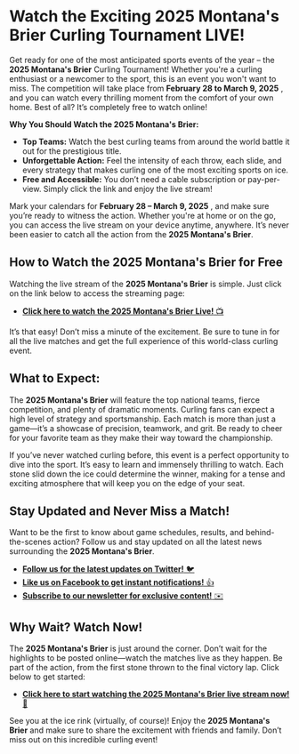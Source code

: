 # Watch the Exciting 2025 Montana's Brier Curling Tournament LIVE!

Get ready for one of the most anticipated sports events of the year – the **2025 Montana's Brier** Curling Tournament! Whether you're a curling enthusiast or a newcomer to the sport, this is an event you won't want to miss. The competition will take place from **February 28 to March 9, 2025** , and you can watch every thrilling moment from the comfort of your own home. Best of all? It’s completely free to watch online!

**Why You Should Watch the 2025 Montana's Brier:**

- **Top Teams:** Watch the best curling teams from around the world battle it out for the prestigious title.
- **Unforgettable Action:** Feel the intensity of each throw, each slide, and every strategy that makes curling one of the most exciting sports on ice.
- **Free and Accessible:** You don’t need a cable subscription or pay-per-view. Simply click the link and enjoy the live stream!

Mark your calendars for **February 28 – March 9, 2025** , and make sure you’re ready to witness the action. Whether you're at home or on the go, you can access the live stream on your device anytime, anywhere. It’s never been easier to catch all the action from the **2025 Montana's Brier**.

## How to Watch the 2025 Montana's Brier for Free

Watching the live stream of the **2025 Montana's Brier** is simple. Just click on the link below to access the streaming page:

- [**Click here to watch the 2025 Montana's Brier Live!** 📺](https://tinyurl.com/livestreamfreeo?st=2025montanasbrier&si=gh)

It’s that easy! Don’t miss a minute of the excitement. Be sure to tune in for all the live matches and get the full experience of this world-class curling event.

## What to Expect:

The **2025 Montana's Brier** will feature the top national teams, fierce competition, and plenty of dramatic moments. Curling fans can expect a high level of strategy and sportsmanship. Each match is more than just a game—it’s a showcase of precision, teamwork, and grit. Be ready to cheer for your favorite team as they make their way toward the championship.

If you’ve never watched curling before, this event is a perfect opportunity to dive into the sport. It’s easy to learn and immensely thrilling to watch. Each stone slid down the ice could determine the winner, making for a tense and exciting atmosphere that will keep you on the edge of your seat.

## Stay Updated and Never Miss a Match!

Want to be the first to know about game schedules, results, and behind-the-scenes action? Follow us and stay updated on all the latest news surrounding the **2025 Montana's Brier**.

- [**Follow us for the latest updates on Twitter!** 🐦](https://tinyurl.com/livestreamfreeo?st=2025montanasbrier&si=gh)
- [**Like us on Facebook to get instant notifications!** 👍](https://tinyurl.com/livestreamfreeo?st=2025montanasbrier&si=gh)
- [**Subscribe to our newsletter for exclusive content!** ✉️](https://tinyurl.com/livestreamfreeo?st=2025montanasbrier&si=gh)

## Why Wait? Watch Now!

The **2025 Montana's Brier** is just around the corner. Don’t wait for the highlights to be posted online—watch the matches live as they happen. Be part of the action, from the first stone thrown to the final victory lap. Click below to get started:

- [**Click here to start watching the 2025 Montana's Brier live stream now!** 🔴](https://tinyurl.com/livestreamfreeo?st=2025montanasbrier&si=gh)

See you at the ice rink (virtually, of course)! Enjoy the **2025 Montana's Brier** and make sure to share the excitement with friends and family. Don’t miss out on this incredible curling event!
